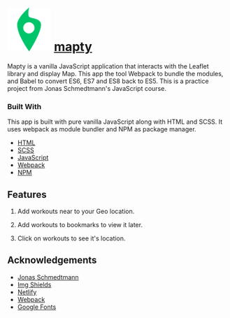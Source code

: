 <!-- PROJECT SHIELDS -->
<!--
*** I'm using markdown "reference style" links for readability.
*** Reference links are enclosed in brackets [ ] instead of parentheses ( ).
*** See the bottom of this document for the declaration of the reference variables
*** for contributors-url, forks-url, etc. This is an optional, concise syntax you may use.
*** https://www.markdownguide.org/basic-syntax/#reference-style-links
-->

# ![Screenshot](icon.png) [mapty](http://www.lukasrose.ca/mapty/) 

<!-- ABOUT THE PROJECT -->

Mapty is a vanilla JavaScript application that interacts with the Leaflet library and display Map. This app the tool Webpack to bundle the modules, and Babel to convert ES6, ES7 and ES8 back to ES5. This is a practice project from Jonas Schmedtmann's JavaScript course.

### Built With

This app is built with pure vanilla JavaScript along with HTML and SCSS. It uses webpack as module bundler and NPM as package manager.

- [HTML](https://developer.mozilla.org/en-US/docs/Web/HTML)
- [SCSS](https://sass-lang.com/)
- [JavaScript](https://developer.mozilla.org/en-US/docs/Web/javascript)
- [Webpack](https://webpack.js.org/)
- [NPM](https://www.npmjs.com/)


<!-- USAGE EXAMPLES -->

## Features

1. Add workouts near to your Geo location.

2. Add workouts to bookmarks to view it later.

3. Click on workouts to see it's location.

<!-- ROADMAP -->

<!-- ### Proposed features

1. Ability to edit a workout.

2. Ability to delete a workout.

3. Ability to delete all workouts.

4. Ability to sort workouts by a certain field (e.g. distance).

5. Re-build Running and Cycling objects coming from Local Storage.

6. More realistic error and confirmation messages.

7. Ability to position the map to show all workouts.

8. Ability to draw lines and shapes instead of just points.

9. Geocode location from coordinates (“Run in Shoghi, Shimla).

10. Display weather data for workout time and place. -->


<!-- ACKNOWLEDGEMENTS -->

## Acknowledgements

- [Jonas Schmedtmann](https://www.udemy.com/user/jonasschmedtmann/) 
- [Img Shields](https://shields.io)
- [Netlify](https://www.netlify.com/)
- [Webpack](https://webpack.js.org/)
- [Google Fonts](https://fonts.google.com/)


